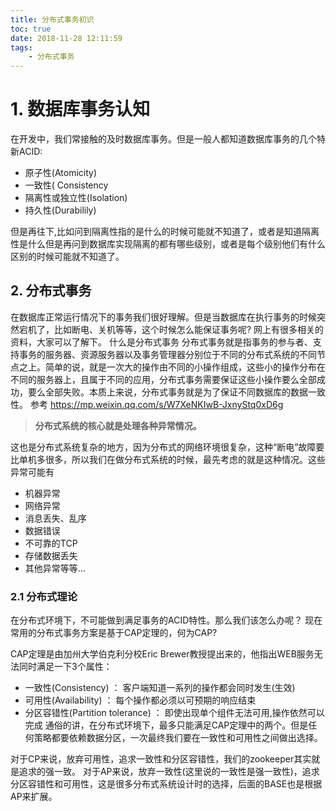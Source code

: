 ```yaml
---
title: 分布式事务初识
toc: true
date: 2018-11-28 12:11:59
tags: 
    - 分布式事务
---
```

# 1. 数据库事务认知
在开发中，我们常接触的及时数据库事务。但是一般人都知道数据库事务的几个特新ACID:
+ 原子性(Atomicity)
+ 一致性( Consistency 
+ 隔离性或独立性(Isolation)
+ 持久性(Durabilily)  

但是再往下,比如问到隔离性指的是什么的时候可能就不知道了，或者是知道隔离性是什么但是再问到数据库实现隔离的都有哪些级别，或者是每个级别他们有什么区别的时候可能就不知道了。
<!-- more -->
## 2. 分布式事务
在数据库正常运行情况下的事务我们很好理解。但是当数据库在执行事务的时候突然宕机了，比如断电、关机等等，这个时候怎么能保证事务呢? 网上有很多相关的资料，大家可以了解下。 
什么是分布式事务
分布式事务就是指事务的参与者、支持事务的服务器、资源服务器以及事务管理器分别位于不同的分布式系统的不同节点之上。简单的说，就是一次大的操作由不同的小操作组成，这些小的操作分布在不同的服务器上，且属于不同的应用，分布式事务需要保证这些小操作要么全部成功，要么全部失败。本质上来说，分布式事务就是为了保证不同数据库的数据一致性。
参考 https://mp.weixin.qq.com/s/W7XeNKIwB-JxnyStq0xD6g

> **分布式系统的核心就是处理各种异常情况。** 

这也是分布式系统复杂的地方，因为分布式的网络环境很复杂，这种“断电”故障要比单机多很多，所以我们在做分布式系统的时候，最先考虑的就是这种情况。这些异常可能有 
+ 机器异常
+ 网络异常
+ 消息丢失、乱序 
+ 数据错误 
+ 不可靠的TCP 
+ 存储数据丢失
+ 其他异常等等...

### 2.1 分布式理论
在分布式环境下，不可能做到满足事务的ACID特性。那么我们该怎么办呢？
现在常用的分布式事务方案是基于CAP定理的，何为CAP?

CAP定理是由加州大学伯克利分校Eric Brewer教授提出来的，他指出WEB服务无法同时满足一下3个属性：
+ 一致性(Consistency) ： 客户端知道一系列的操作都会同时发生(生效)
+ 可用性(Availability) ： 每个操作都必须以可预期的响应结束
+ 分区容错性(Partition tolerance) ： 即使出现单个组件无法可用,操作依然可以完成
通俗的讲，在分布式环境下，最多只能满足CAP定理中的两个。但是任何策略都要依赖数据分区，一次最终我们要在一致性和可用性之间做出选择。
 
对于CP来说，放弃可用性，追求一致性和分区容错性，我们的zookeeper其实就是追求的强一致。
对于AP来说，放弃一致性(这里说的一致性是强一致性)，追求分区容错性和可用性，这是很多分布式系统设计时的选择，后面的BASE也是根据AP来扩展。

